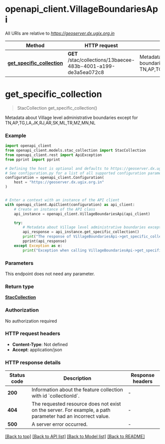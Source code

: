 # openapi_client.VillageBoundariesApi

All URIs are relative to *https://geoserver.dx.ugix.org.in*

Method | HTTP request | Description
------------- | ------------- | -------------
[**get_specific_collection**](VillageBoundariesApi.md#get_specific_collection) | **GET** /stac/collections/13baecee-483b-4001-a199-de3a5ea072c8 | Metadata about Village level administrative boundaries except for TN,AP,TG,LA,JK,RJ,AR,SK,ML,TR,MZ,MN,NL


# **get_specific_collection**
> StacCollection get_specific_collection()

Metadata about Village level administrative boundaries except for TN,AP,TG,LA,JK,RJ,AR,SK,ML,TR,MZ,MN,NL

### Example


```python
import openapi_client
from openapi_client.models.stac_collection import StacCollection
from openapi_client.rest import ApiException
from pprint import pprint

# Defining the host is optional and defaults to https://geoserver.dx.ugix.org.in
# See configuration.py for a list of all supported configuration parameters.
configuration = openapi_client.Configuration(
    host = "https://geoserver.dx.ugix.org.in"
)


# Enter a context with an instance of the API client
with openapi_client.ApiClient(configuration) as api_client:
    # Create an instance of the API class
    api_instance = openapi_client.VillageBoundariesApi(api_client)

    try:
        # Metadata about Village level administrative boundaries except for TN,AP,TG,LA,JK,RJ,AR,SK,ML,TR,MZ,MN,NL
        api_response = api_instance.get_specific_collection()
        print("The response of VillageBoundariesApi->get_specific_collection:\n")
        pprint(api_response)
    except Exception as e:
        print("Exception when calling VillageBoundariesApi->get_specific_collection: %s\n" % e)
```



### Parameters

This endpoint does not need any parameter.

### Return type

[**StacCollection**](StacCollection.md)

### Authorization

No authorization required

### HTTP request headers

 - **Content-Type**: Not defined
 - **Accept**: application/json

### HTTP response details

| Status code | Description | Response headers |
|-------------|-------------|------------------|
**200** | Information about the feature collection with id &#x60;collectionId&#x60;. |  -  |
**404** | The requested resource does not exist on the server. For example, a path parameter had an incorrect value. |  -  |
**500** | A server error occurred. |  -  |

[[Back to top]](#) [[Back to API list]](../README.md#documentation-for-api-endpoints) [[Back to Model list]](../README.md#documentation-for-models) [[Back to README]](../README.md)

